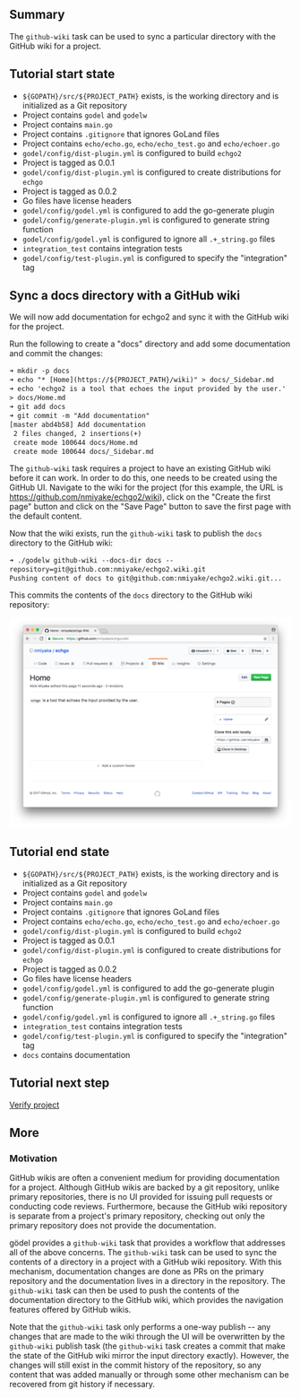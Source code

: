 Summary
-------
The `github-wiki` task can be used to sync a particular directory with the GitHub wiki for a project.

Tutorial start state
--------------------
* `${GOPATH}/src/${PROJECT_PATH}` exists, is the working directory and is initialized as a Git repository
* Project contains `godel` and `godelw`
* Project contains `main.go`
* Project contains `.gitignore` that ignores GoLand files
* Project contains `echo/echo.go`, `echo/echo_test.go` and `echo/echoer.go`
* `godel/config/dist-plugin.yml` is configured to build `echgo2`
* Project is tagged as 0.0.1
* `godel/config/dist-plugin.yml` is configured to create distributions for `echgo`
* Project is tagged as 0.0.2
* Go files have license headers
* `godel/config/godel.yml` is configured to add the go-generate plugin
* `godel/config/generate-plugin.yml` is configured to generate string function
* `godel/config/godel.yml` is configured to ignore all `.+_string.go` files
* `integration_test` contains integration tests
* `godel/config/test-plugin.yml` is configured to specify the "integration" tag

Sync a docs directory with a GitHub wiki
----------------------------------------
We will now add documentation for echgo2 and sync it with the GitHub wiki for the project.

Run the following to create a "docs" directory and add some documentation and commit the changes:

```
➜ mkdir -p docs
➜ echo "* [Home](https://${PROJECT_PATH}/wiki)" > docs/_Sidebar.md
➜ echo 'echgo2 is a tool that echoes the input provided by the user.' > docs/Home.md
➜ git add docs
➜ git commit -m "Add documentation"
[master abd4b58] Add documentation
 2 files changed, 2 insertions(+)
 create mode 100644 docs/Home.md
 create mode 100644 docs/_Sidebar.md
```

The `github-wiki` task requires a project to have an existing GitHub wiki before it can work. In order to do this, one
needs to be created using the GitHub UI. Navigate to the wiki for the project (for this example, the URL is
https://github.com/nmiyake/echgo2/wiki), click on the "Create the first page" button and click on the "Save Page" button
to save the first page with the default content.

Now that the wiki exists, run the `github-wiki` task to publish the `docs` directory to the GitHub wiki:

```
➜ ./godelw github-wiki --docs-dir docs --repository=git@github.com:nmiyake/echgo2.wiki.git
Pushing content of docs to git@github.com:nmiyake/echgo2.wiki.git...
```

This commits the contents of the `docs` directory to the GitHub wiki repository:

![wiki](images/tutorial/githubwiki_page.png)

Tutorial end state
------------------
* `${GOPATH}/src/${PROJECT_PATH}` exists, is the working directory and is initialized as a Git repository
* Project contains `godel` and `godelw`
* Project contains `main.go`
* Project contains `.gitignore` that ignores GoLand files
* Project contains `echo/echo.go`, `echo/echo_test.go` and `echo/echoer.go`
* `godel/config/dist-plugin.yml` is configured to build `echgo2`
* Project is tagged as 0.0.1
* `godel/config/dist-plugin.yml` is configured to create distributions for `echgo`
* Project is tagged as 0.0.2
* Go files have license headers
* `godel/config/godel.yml` is configured to add the go-generate plugin
* `godel/config/generate-plugin.yml` is configured to generate string function
* `godel/config/godel.yml` is configured to ignore all `.+_string.go` files
* `integration_test` contains integration tests
* `godel/config/test-plugin.yml` is configured to specify the "integration" tag
* `docs` contains documentation

Tutorial next step
------------------
[Verify project](https://github.com/palantir/godel/wiki/Verify)

More
----
### Motivation
GitHub wikis are often a convenient medium for providing documentation for a project. Although GitHub wikis are backed
by a git repository, unlike primary repositories, there is no UI provided for issuing pull requests or conducting code
reviews. Furthermore, because the GitHub wiki repository is separate from a project's primary repository, checking
out only the primary repository does not provide the documentation.

gödel provides a `github-wiki` task that provides a workflow that addresses all of the above concerns. The `github-wiki`
task can be used to sync the contents of a directory in a project with a GitHub wiki repository. With this mechanism,
documentation changes are done as PRs on the primary repository and the documentation lives in a directory in the
repository. The `github-wiki` task can then be used to push the contents of the documentation directory to the GitHub
wiki, which provides the navigation features offered by GitHub wikis.

Note that the `github-wiki` task only performs a one-way publish -- any changes that are made to the wiki through the UI
will be overwritten by the `github-wiki` publish task (the `github-wiki` task creates a commit that make the state of
the GitHub wiki mirror the input directory exactly). However, the changes will still exist in the commit history of the
repository, so any content that was added manually or through some other mechanism can be recovered from git history if
necessary.
